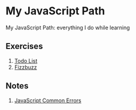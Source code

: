 # My JavaScript Path

My JavaScript Path: everything I do while learning

## Exercises

1. [Todo List](/exercises/todolist/main.js)
1. [Fizzbuzz](/exercises/fizzbuzz/main.js)

## Notes

1. [JavaScript Common Errors](/notes/Errors.md)
